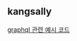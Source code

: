 <h2>kangsally</h2><a href="https://bitbucket.org/kangsuroro2907/react-graphql/src/master/">graphql 관련 예시 코드</a>